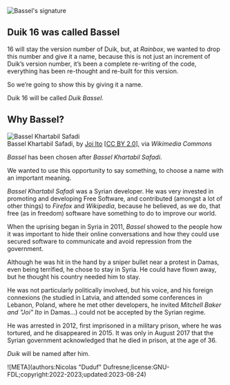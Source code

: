 ![Bassel's signature](https://upload.wikimedia.org/wikipedia/commons/thumb/7/7a/Signed-by-Bassel.svg/320px-Signed-by-Bassel.svg.png)

## Duik 16 was called Bassel

16 will stay the version number of Duik, but, at *Rainbox*, we wanted to drop this number and give it a name, because this is not just an increment of Duik’s version number, it’s been a complete re-writing of the code, everything has been re-thought and re-built for this version.

So we’re going to show this by giving it a name.

Duik 16 will be called *Duik Bassel*.

## Why Bassel?

![*Bassel Khartabil Safadi*](https://upload.wikimedia.org/wikipedia/commons/thumb/8/89/Bassel_Khartabil_%28Safadi%29.jpg/387px-Bassel_Khartabil_%28Safadi%29.jpg)  
Bassel Khartabil Safadi, by [Joi Ito](https://www.flickr.com/photos/joi/4670781482) [[CC BY 2.0](https://creativecommons.org/licenses/by/2.0)], via *Wikimedia Commons*

*Bassel* has been chosen after *Bassel Khartabil Safadi*.

We wanted to use this opportunity to say something, to choose a name with an important meaning.

*Bassel Khartabil Safadi* was a Syrian developer. He was very invested in promoting and developing Free Software, and contributed (amongst a lot of other things) to *Firefox* and *Wikipedia*, because he believed, as we do, that free (as in freedom) software have something to do to improve our world.

When the uprising began in Syria in 2011, *Bassel* showed to the people how it was important to hide their online conversations and how they could use secured software to communicate and avoid repression from the government.

Although he was hit in the hand by a sniper bullet near a protest in Damas, even being terrified, he chose to stay in Syria. He could have flown away, but he thought his country needed him to stay.

He was not particularly politically involved, but his voice, and his foreign connexions (he studied in Latvia, and attended some conferences in Lebanon, Poland, where he met other developers, he invited *Mitchell Baker and "Joi" Ito* in Damas…) could not be accepted by the Syrian regime.

He was arrested in 2012, first imprisoned in a military prison, where he was tortured, and he disappeared in 2015. It was only in August 2017 that the Syrian government acknowledged that he died in prison, at the age of 36.

*Duik* will be named after him.


![META](authors:Nicolas "Duduf" Dufresne;license:GNU-FDL;copyright:2022-2023;updated:2023-08-24)
